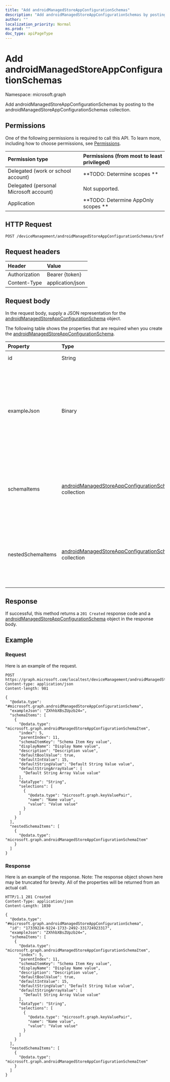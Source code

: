 ```yaml
---
title: "Add androidManagedStoreAppConfigurationSchemas"
description: "Add androidManagedStoreAppConfigurationSchemas by posting to the androidManagedStoreAppConfigurationSchemas collection."
author: ""
localization_priority: Normal
ms.prod: ""
doc_type: apiPageType
---
```


# Add androidManagedStoreAppConfigurationSchemas

Namespace: microsoft.graph

Add androidManagedStoreAppConfigurationSchemas by posting to the androidManagedStoreAppConfigurationSchemas collection.

## Permissions
One of the following permissions is required to call this API. To learn more, including how to choose permissions, see [Permissions](/concepts/permissions-reference.md).

|Permission type|Permissions (from most to least privileged)|
|:---|:---|
|Delegated (work or school account)|**TODO: Determine scopes **|
|Delegated (personal Microsoft account)|Not supported.|
|Application|**TODO: Determine AppOnly scopes **|

## HTTP Request
<!-- {
  "blockType": "ignored"
}
-->
``` http
POST /deviceManagement/androidManagedStoreAppConfigurationSchemas/$ref
```

## Request headers
|Header|Value|
|:---|:---|
|Authorization|Bearer {token}|
|Content-Type|application/json|

## Request body
In the request body, supply a JSON representation for the [androidManagedStoreAppConfigurationSchema](../resources/androidmanagedstoreappconfigurationschema.md) object.

The following table shows the properties that are required when you create the [androidManagedStoreAppConfigurationSchema](../resources/androidmanagedstoreappconfigurationschema.md).

|Property|Type|Description|
|:---|:---|:---|
|id|String| Inherited from [entity](../resources/entity.md)|
|exampleJson|Binary|UTF8 encoded byte array containing example JSON string conforming to this schema that demonstrates how to set the configuration for this app|
|schemaItems|[androidManagedStoreAppConfigurationSchemaItem](../resources/androidmanagedstoreappconfigurationschemaitem.md) collection|Collection of items each representing a named configuration option in the schema. It only contains the root-level configuration.|
|nestedSchemaItems|[androidManagedStoreAppConfigurationSchemaItem](../resources/androidmanagedstoreappconfigurationschemaitem.md) collection|Collection of items each representing a named configuration option in the schema. It contains a flat list of all configuration.|



## Response
If successful, this method returns a `201 Created` response code and a [androidManagedStoreAppConfigurationSchema](../resources/androidmanagedstoreappconfigurationschema.md) object in the response body.

## Example

### Request
Here is an example of the request.
<!-- {
  "blockType": "request",
  "name": "create_androidmanagedstoreappconfigurationschema_from_"
}
-->
``` http
POST https://graph.microsoft.com/localtest/deviceManagement/androidManagedStoreAppConfigurationSchemas
Content-type: application/json
Content-length: 981

{
  "@odata.type": "#microsoft.graph.androidManagedStoreAppConfigurationSchema",
  "exampleJson": "ZXhhbXBsZUpzb24=",
  "schemaItems": [
    {
      "@odata.type": "microsoft.graph.androidManagedStoreAppConfigurationSchemaItem",
      "index": 5,
      "parentIndex": 11,
      "schemaItemKey": "Schema Item Key value",
      "displayName": "Display Name value",
      "description": "Description value",
      "defaultBoolValue": true,
      "defaultIntValue": 15,
      "defaultStringValue": "Default String Value value",
      "defaultStringArrayValue": [
        "Default String Array Value value"
      ],
      "dataType": "String",
      "selections": [
        {
          "@odata.type": "microsoft.graph.keyValuePair",
          "name": "Name value",
          "value": "Value value"
        }
      ]
    }
  ],
  "nestedSchemaItems": [
    {
      "@odata.type": "microsoft.graph.androidManagedStoreAppConfigurationSchemaItem"
    }
  ]
}
```

### Response
Here is an example of the response. Note: The response object shown here may be truncated for brevity. All of the properties will be returned from an actual call.
<!-- {
  "blockType": "response",
  "truncated": true,
  "@odata.type": "microsoft.graph.androidmanagedstoreappconfigurationschema"
}
-->
``` http
HTTP/1.1 201 Created
Content-Type: application/json
Content-Length: 1030

{
  "@odata.type": "#microsoft.graph.androidManagedStoreAppConfigurationSchema",
  "id": "17339224-9224-1733-2492-331724923317",
  "exampleJson": "ZXhhbXBsZUpzb24=",
  "schemaItems": [
    {
      "@odata.type": "microsoft.graph.androidManagedStoreAppConfigurationSchemaItem",
      "index": 5,
      "parentIndex": 11,
      "schemaItemKey": "Schema Item Key value",
      "displayName": "Display Name value",
      "description": "Description value",
      "defaultBoolValue": true,
      "defaultIntValue": 15,
      "defaultStringValue": "Default String Value value",
      "defaultStringArrayValue": [
        "Default String Array Value value"
      ],
      "dataType": "String",
      "selections": [
        {
          "@odata.type": "microsoft.graph.keyValuePair",
          "name": "Name value",
          "value": "Value value"
        }
      ]
    }
  ],
  "nestedSchemaItems": [
    {
      "@odata.type": "microsoft.graph.androidManagedStoreAppConfigurationSchemaItem"
    }
  ]
}
```


